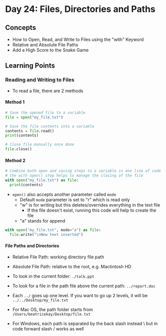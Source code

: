 # Day 24: Files, Directories and Paths
## Concepts
* How to Open, Read, and Write to Files using the "with" Keyword
* Relative and Absolute File Paths
* Add a High Score to the Snake Game

## Learning Points
### Reading and Writing to Files
* To read a file, there are 2 methods 
#### Method 1
```python
# Save the opened file to a variable
file = open("my_file.txt")

# Save the file contents into a variable
contents = file.read()
print(contents)

# Close file manually once done
file.close()
```

#### Method 2
```python
# Combine both open and saving steps to a variable in one line of code
# the with open() step helps to manage the closing of the file
with open("my_file.txt") as file:
  print(contents)
```

* `open()` also accepts another parameter called `mode`
  * Default `mode` parameter is set to "r" which is read only
  * "w" is for writing but this deletes/overrides everything in the text file
    *  If the file doesn't exist, running this code will help to create the file
  * "a" stands for append

```python
with open("my_file.txt", mode="a") as file:
  file.write("\nNew text inserted")
```

#### File Paths and Directories
* Relative File Path: working directory file path
* Absolute File Path: relative to the root, e.g. Mactintosh HD

* To look in the current folder: `./talk.ppt`
* To look for a file in the path file above the current path: `../report.doc`
* Each `../` goes up one level. If you want to go up 2 levels, it will be `../../Desktop/my_file.txt`
* For Mac OS, the path folder starts from `/Users/beatricekay/Desktop/file.txt`
* For Windows, each path is separated by the back slash instead \ but in code forward slash / works as well
